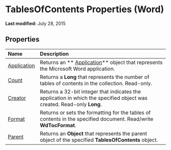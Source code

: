 
# TablesOfContents Properties (Word)

 **Last modified:** July 28, 2015


## Properties



|**Name**|**Description**|
|:-----|:-----|
| [Application](65d4f4e9-5648-6834-3237-a99a6dc6176d.md)|Returns an  ** [Application](d1cf6f8f-4e88-bf01-93b4-90a83f79cb44.md)** object that represents the Microsoft Word application.|
| [Count](08f54a19-3e58-4070-23f3-4242117c3368.md)|Returns a  **Long** that represents the number of tables of contents in the collection. Read-only.|
| [Creator](6ab6dab7-bc24-bae2-c1b6-a3b2f23f23f7.md)|Returns a 32-bit integer that indicates the application in which the specified object was created. Read-only  **Long**.|
| [Format](ea94f93f-3fce-2b21-1f8b-675d5d3de96e.md)|Returns or sets the formatting for the tables of contents in the specified document. Read/write  **WdTocFormat**.|
| [Parent](fa32e8cf-bee3-a323-7c64-e89f3a61ed17.md)|Returns an  **Object** that represents the parent object of the specified **TablesOfContents** object.|

